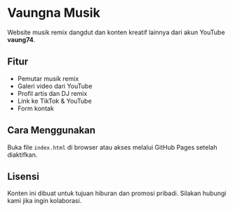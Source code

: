# Vaungna Musik

Website musik remix dangdut dan konten kreatif lainnya dari akun YouTube **vaung74**.

## Fitur

- Pemutar musik remix
- Galeri video dari YouTube
- Profil artis dan DJ remix
- Link ke TikTok & YouTube
- Form kontak

## Cara Menggunakan

Buka file `index.html` di browser atau akses melalui GitHub Pages setelah diaktifkan.

## Lisensi

Konten ini dibuat untuk tujuan hiburan dan promosi pribadi. Silakan hubungi kami jika ingin kolaborasi.
